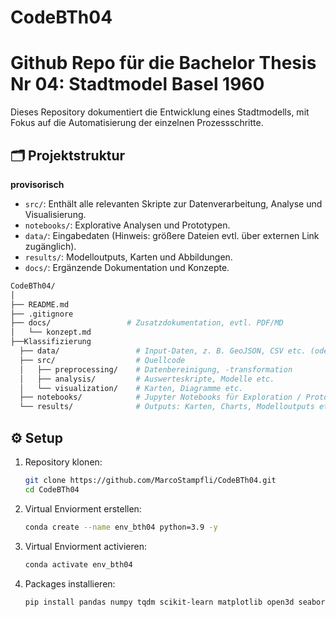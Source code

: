 # CodeBTh04
# Github Repo für die Bachelor Thesis Nr 04: Stadtmodel Basel 1960
Dieses Repository dokumentiert die Entwicklung eines Stadtmodells, mit Fokus auf die Automatisierung der einzelnen Prozessschritte.

## 🗂 Projektstruktur
**provisorisch**
- `src/`: Enthält alle relevanten Skripte zur Datenverarbeitung, Analyse und Visualisierung.
- `notebooks/`: Explorative Analysen und Prototypen.
- `data/`: Eingabedaten (Hinweis: größere Dateien evtl. über externen Link zugänglich).
- `results/`: Modelloutputs, Karten und Abbildungen.
- `docs/`: Ergänzende Dokumentation und Konzepte.

```bash
CodeBTh04/
│
├── README.md
├── .gitignore
├── docs/                 # Zusatzdokumentation, evtl. PDF/MD
│   └── konzept.md
├──Klassifizierung
  ├── data/                 # Input-Daten, z. B. GeoJSON, CSV etc. (oder verlinkt)
  ├── src/                  # Quellcode
  │   ├── preprocessing/    # Datenbereinigung, -transformation
  │   ├── analysis/         # Auswerteskripte, Modelle etc.
  │   └── visualization/    # Karten, Diagramme etc.
  ├── notebooks/            # Jupyter Notebooks für Exploration / Prototypen
  └── results/              # Outputs: Karten, Charts, Modelloutputs etc.
```

## ⚙️ Setup

1. Repository klonen:
   ```bash
   git clone https://github.com/MarcoStampfli/CodeBTh04.git
   cd CodeBTh04
   ```

2. Virtual Enviorment erstellen:
   ```bash
   conda create --name env_bth04 python=3.9 -y
   ```

3. Virtual Enviorment activieren:
   ```bash
   conda activate env_bth04
   ```

4. Packages installieren:
   ```bash
   pip install pandas numpy tqdm scikit-learn matplotlib open3d seaborn
   ```
